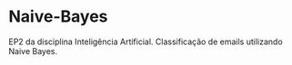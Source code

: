 # Naive-Bayes

EP2 da disciplina Inteligência Artificial. Classificação de emails utilizando Naive Bayes.
